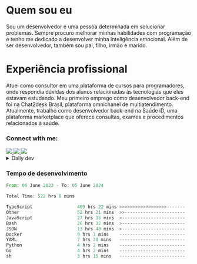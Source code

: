 # Quem sou eu
Sou um desenvolvedor e uma pessoa determinada em solucionar problemas. Sempre procuro melhorar minhas habilidades com programação e tenho me dedicado a desenvolver minha inteligência emocional. Além de ser desenvolvedor, também sou pai, filho, irmão e marido.

# Experiência profissional
Atuei como consultor em uma plataforma de cursos para programadores, onde respondia dúvidas dos alunos relacionadas às tecnologias que eles estavam estudando.
Meu primeiro emprego como desenvolvedor back-end foi na Chat2desk Brasil, plataforma omnichanel de multiatendimento.
Atualmente, trabalho como desenvolvedor back-end na Saúde iD, uma plataforma marketplace que oferece consultas, exames e procedimentos relacionados à saúde.

### Connect with me:
<a href="https://www.linkedin.com/in/theusmoreira" target="_blank" >
<img src="https://img.shields.io/badge/linkedin-%230077B5.svg?&style=for-the-badge&logo=linkedin&logoColor=white ">
</a>
<a href="https://www.instagram.com/matheus.s.moreira/" target="_blank">
<img src="https://img.shields.io/badge/instagram-%23E4405F.svg?&style=for-the-badge&logo=instagram&logoColor=white">
</a>
<a href="mailto:matheussm301@gmail.com"  target="_blank">
<img src="https://img.shields.io/badge/gmail-%23E4405F.svg?&style=for-the-badge&logo=gmail&logoColor=white">
</a>


<details>
  <summary>Daily dev </summary>
<p>
  <a href="https://app.daily.dev/matheussantos"><img src="https://github.com/matheus-santos-moreira/matheus-santos-moreira/blob/master/devcard.svg" width="200" alt="Matheus Santos's Dev Card"/></a>
 </p>
</details>

<h3>Tempo de desenvolvimento</h3>

<!--START_SECTION:waka-->

```rust
From: 06 June 2023 - To: 05 June 2024

Total Time: 522 hrs 8 mins

TypeScript                 409 hrs 22 mins >>>>>>>>>>>>>>>>>>-------   71.26 %
Other                      52 hrs 21 mins  >>-----------------------   09.11 %
JavaScript                 27 hrs 35 mins  >------------------------   04.80 %
Bash                       26 hrs 32 mins  >------------------------   04.62 %
JSON                       13 hrs 48 mins  >------------------------   02.40 %
Docker                     9 hrs 7 mins    -------------------------   01.59 %
YAML                       7 hrs 30 mins   -------------------------   01.31 %
Python                     4 hrs 2 mins    -------------------------   00.70 %
Go                         4 hrs 2 mins    -------------------------   00.70 %
sh                         3 hrs 15 mins   -------------------------   00.57 %
```

<!--END_SECTION:waka-->
